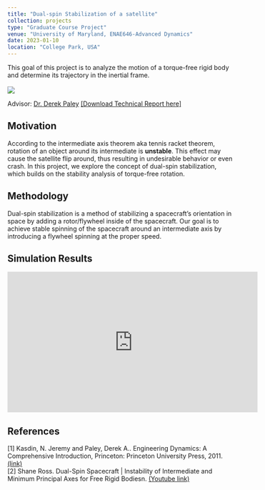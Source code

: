 ```yaml
---
title: "Dual-spin Stabilization of a satellite"
collection: projects
type: "Graduate Course Project"
venue: "University of Maryland, ENAE646-Advanced Dynamics"
date: 2023-01-10
location: "College Park, USA"
---
```

This goal of this project is to analyze the motion of a torque-free rigid body and determine its trajectory in the inertial frame. <br /><br /> ![](http://yi-hsuan-chen.github.io/files/dual_spin.gif) 

Advisor: [Dr. Derek Paley](https://scholar.google.com/citations?user=P9QqWAgAAAAJ&hl=en)
[[Download Technical Report here]](http://yi-hsuan-chen.github.io/files/ENAE646_YiHsuan_Final_Project.pdf)

## Motivation
According to the intermediate axis theorem aka tennis racket theorem, rotation of an object around its intermediate is **unstable**. This effect may cause the satellite flip around, thus resulting in undesirable behavior or even crash. In this project, we explore the concept of dual-spin stabilization, which builds on the stability analysis of torque-free rotation.

## Methodology
Dual-spin stabilization is a method of stabilizing a spacecraft’s orientation in space by adding a rotor/flywheel inside of the spacecraft. Our goal is to achieve stable spinning of the spacecraft around an intermediate axis by introducing a flywheel spinning at the proper speed.

## Simulation Results
<p align="center">
<iframe width="560" height="315" src="https://www.youtube.com/embed/y8K060h1tH8?si=t27oYu27vpAm29E1" title="YouTube video player" frameborder="0" allow="accelerometer; autoplay; clipboard-write; encrypted-media; gyroscope; picture-in-picture; web-share" referrerpolicy="strict-origin-when-cross-origin" allowfullscreen></iframe>
</p>


## References
\[1\] Kasdin, N. Jeremy and Paley, Derek A.. Engineering Dynamics: A Comprehensive Introduction, Princeton: Princeton University Press, 2011.  [(link)](https://doi.org/10.1515/9781400839070)  
\[2\] Shane Ross. Dual-Spin Spacecraft | Instability of Intermediate and Minimum Principal Axes for Free Rigid Bodiesn. [(Youtube link)](https://www.youtube.com/watch?v=8uOxYf9nLNw&t=1575s)  